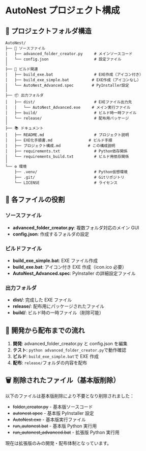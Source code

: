 # AutoNest プロジェクト構成

## 📁 プロジェクトフォルダ構造

```
AutoNest/
├── 📄 ソースファイル
│   ├── advanced_folder_creator.py     # メインソースコード
│   └── config.json                    # 設定ファイル
│
├── 🔨 ビルド関連
│   ├── build_exe.bat                  # EXE作成（アイコン付き）
│   ├── build_exe_simple.bat          # EXE作成（アイコンなし）
│   └── AutoNest_Advanced.spec        # PyInstaller設定
│
├── 📦 出力フォルダ
│   ├── dist/                          # EXEファイル出力先
│   │   └── AutoNest_Advanced.exe     # メイン実行ファイル
│   ├── build/                         # ビルド時一時ファイル
│   └── release/                       # 配布用パッケージ
│
├── 📚 ドキュメント
│   ├── README.md                      # プロジェクト説明
│   ├── EXE化手順書.md                # ビルド手順
│   ├── プロジェクト構成.md            # この構成説明
│   ├── requirements.txt               # Python依存関係
│   └── requirements_build.txt         # ビルド用依存関係
│
└── ⚙️ 環境
    ├── .venv/                         # Python仮想環境
    ├── .git/                          # Gitリポジトリ
    └── LICENSE                        # ライセンス
```

## 🎯 各ファイルの役割

### ソースファイル

- **advanced_folder_creator.py**: 複数フォルダ対応のメイン GUI
- **config.json**: 作成するフォルダの設定

### ビルドファイル

- **build_exe_simple.bat**: EXE ファイル作成
- **build_exe.bat**: アイコン付き EXE 作成（icon.ico 必要）
- **AutoNest_Advanced.spec**: PyInstaller の詳細設定ファイル

### 出力フォルダ

- **dist/**: 完成した EXE ファイル
- **release/**: 配布用にパッケージされたファイル
- **build/**: ビルド時の一時ファイル（削除可能）

## 🚀 開発から配布までの流れ

1. **開発**: advanced_folder_creator.py と config.json を編集
2. **テスト**: `python advanced_folder_creator.py`で動作確認
3. **ビルド**: `build_exe_simple.bat`で EXE 作成
4. **配布**: `release/`フォルダの内容を配布

## 🗑️ 削除されたファイル（基本版削除）

以下のファイルは基本版削除により不要となり削除されました：

- ~~folder_creator.py~~ - 基本版ソースコード
- ~~autonest.spec~~ - 基本版 PyInstaller 設定
- ~~AutoNest.exe~~ - 基本版実行ファイル
- ~~run_autonest.bat~~ - 基本版 Python 実行用
- ~~run_autonest_advanced.bat~~ - 拡張版 Python 実行用

現在は拡張版のみの開発・配布体制となっています。
